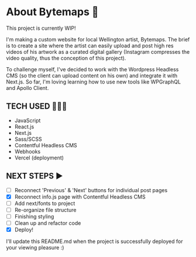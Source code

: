 # About Bytemaps 👾 # 

This project is currently WIP!

I'm making a custom website for local Wellington artist, Bytemaps. The brief is to create a site where the artist can easily upload and post high res videos of his artwork as a curated digital gallery (Instagram compresses the video quality, thus the conception of this project).

To challenge myself, I've decided to work with the Wordpress Headless CMS (so the client can upload content on his own) and integrate it with Next.js. So far, I'm loving learning how to use new tools like WPGraphQL and Apollo Client.

## TECH USED 👩🏽‍💻 ##
- JavaScript
- React.js
- Next.js
- Sass/SCSS
- Contentful Headless CMS
- Webhooks
- Vercel (deployment)


## NEXT STEPS ▶️ ##
- [ ] Reconnect 'Previous' & 'Next' buttons for individual post pages
- [X] Reconnect info.js page with Contentful Headless CMS
- [ ] Add next/fonts to project
- [ ] Re-organize file structure
- [ ] Finishing styling
- [ ] Clean up and refactor code
- [X] Deploy!

I'll update this README.md when the project is successfully deployed for your viewing pleasure :)
